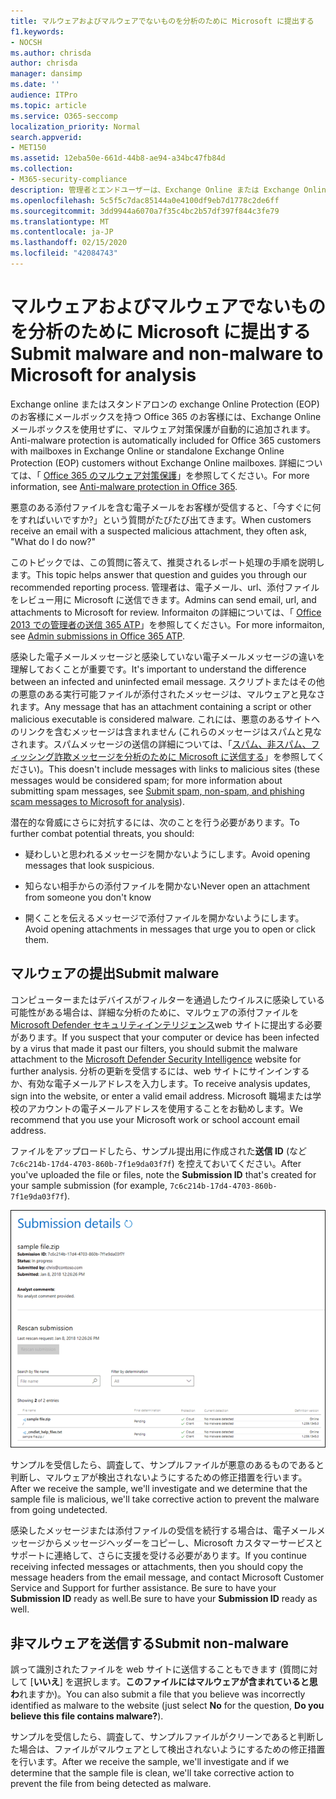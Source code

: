 ```yaml
---
title: マルウェアおよびマルウェアでないものを分析のために Microsoft に提出する
f1.keywords:
- NOCSH
ms.author: chrisda
author: chrisda
manager: dansimp
ms.date: ''
audience: ITPro
ms.topic: article
ms.service: O365-seccomp
localization_priority: Normal
search.appverid:
- MET150
ms.assetid: 12eba50e-661d-44b8-ae94-a34bc47fb84d
ms.collection:
- M365-security-compliance
description: 管理者とエンドユーザーは、Exchange Online または Exchange Online Protection で、検出されていないマルウェアまたはマルウェアの添付ファイルの送信について学ぶことができます。
ms.openlocfilehash: 5c5f5c7dac85144a0e4100df9eb7d1778c2de6ff
ms.sourcegitcommit: 3dd9944a6070a7f35c4bc2b57df397f844c3fe79
ms.translationtype: MT
ms.contentlocale: ja-JP
ms.lasthandoff: 02/15/2020
ms.locfileid: "42084743"
---
```

# <a name="submit-malware-and-non-malware-to-microsoft-for-analysis"></a><span data-ttu-id="f9e43-103">マルウェアおよびマルウェアでないものを分析のために Microsoft に提出する</span><span class="sxs-lookup"><span data-stu-id="f9e43-103">Submit malware and non-malware to Microsoft for analysis</span></span>

<span data-ttu-id="f9e43-104">Exchange online またはスタンドアロンの exchange Online Protection (EOP) のお客様にメールボックスを持つ Office 365 のお客様には、Exchange Online メールボックスを使用せずに、マルウェア対策保護が自動的に追加されます。</span><span class="sxs-lookup"><span data-stu-id="f9e43-104">Anti-malware protection is automatically included for Office 365 customers with mailboxes in Exchange Online or standalone Exchange Online Protection (EOP) customers without Exchange Online mailboxes.</span></span> <span data-ttu-id="f9e43-105">詳細については、「 [Office 365 のマルウェア対策保護](anti-malware-protection.md)」を参照してください。</span><span class="sxs-lookup"><span data-stu-id="f9e43-105">For more information, see [Anti-malware protection in Office 365](anti-malware-protection.md).</span></span>

<span data-ttu-id="f9e43-106">悪意のある添付ファイルを含む電子メールをお客様が受信すると、「今すぐに何をすればいいですか?」という質問がたびたび出てきます。</span><span class="sxs-lookup"><span data-stu-id="f9e43-106">When customers receive an email with a suspected malicious attachment, they often ask, "What do I do now?"</span></span>

<span data-ttu-id="f9e43-107">このトピックでは、この質問に答えて、推奨されるレポート処理の手順を説明します。</span><span class="sxs-lookup"><span data-stu-id="f9e43-107">This topic helps answer that question and guides you through our recommended reporting process.</span></span> <span data-ttu-id="f9e43-108">管理者は、電子メール、url、添付ファイルをレビュー用に Microsoft に送信できます。</span><span class="sxs-lookup"><span data-stu-id="f9e43-108">Admins can send email, url, and attachments to Microsoft for review.</span></span> <span data-ttu-id="f9e43-109">Informaiton の詳細については、「 [Office 2013 での管理者の送信 365 ATP](admin-submission.md)」を参照してください。</span><span class="sxs-lookup"><span data-stu-id="f9e43-109">For more informaiton, see [Admin submissions in Office 365 ATP](admin-submission.md).</span></span>

<span data-ttu-id="f9e43-110">感染した電子メールメッセージと感染していない電子メールメッセージの違いを理解しておくことが重要です。</span><span class="sxs-lookup"><span data-stu-id="f9e43-110">It's important to understand the difference between an infected and uninfected email message.</span></span> <span data-ttu-id="f9e43-111">スクリプトまたはその他の悪意のある実行可能ファイルが添付されたメッセージは、マルウェアと見なされます。</span><span class="sxs-lookup"><span data-stu-id="f9e43-111">Any message that has an attachment containing a script or other malicious executable is considered malware.</span></span> <span data-ttu-id="f9e43-112">これには、悪意のあるサイトへのリンクを含むメッセージは含まれません (これらのメッセージはスパムと見なされます。スパムメッセージの送信の詳細については、「[スパム、非スパム、フィッシング詐欺メッセージを分析のために Microsoft に送信する](submit-spam-non-spam-and-phishing-scam-messages-to-microsoft-for-analysis.md)」を参照してください)。</span><span class="sxs-lookup"><span data-stu-id="f9e43-112">This doesn't include messages with links to malicious sites (these messages would be considered spam; for more information about submitting spam messages, see [Submit spam, non-spam, and phishing scam messages to Microsoft for analysis](submit-spam-non-spam-and-phishing-scam-messages-to-microsoft-for-analysis.md)).</span></span>

<span data-ttu-id="f9e43-113">潜在的な脅威にさらに対抗するには、次のことを行う必要があります。</span><span class="sxs-lookup"><span data-stu-id="f9e43-113">To further combat potential threats, you should:</span></span>

- <span data-ttu-id="f9e43-114">疑わしいと思われるメッセージを開かないようにします。</span><span class="sxs-lookup"><span data-stu-id="f9e43-114">Avoid opening messages that look suspicious.</span></span>

- <span data-ttu-id="f9e43-115">知らない相手からの添付ファイルを開かない</span><span class="sxs-lookup"><span data-stu-id="f9e43-115">Never open an attachment from someone you don't know</span></span>

- <span data-ttu-id="f9e43-116">開くことを伝えるメッセージで添付ファイルを開かないようにします。</span><span class="sxs-lookup"><span data-stu-id="f9e43-116">Avoid opening attachments in messages that urge you to open or click them.</span></span>

## <a name="submit-malware"></a><span data-ttu-id="f9e43-117">マルウェアの提出</span><span class="sxs-lookup"><span data-stu-id="f9e43-117">Submit malware</span></span>

<span data-ttu-id="f9e43-118">コンピューターまたはデバイスがフィルターを通過したウイルスに感染している可能性がある場合は、詳細な分析のために、マルウェアの添付ファイルを[Microsoft Defender セキュリティインテリジェンス](https://www.microsoft.com/wdsi/filesubmission)web サイトに提出する必要があります。</span><span class="sxs-lookup"><span data-stu-id="f9e43-118">If you suspect that your computer or device has been infected by a virus that made it past our filters, you should submit the malware attachment to the [Microsoft Defender Security Intelligence](https://www.microsoft.com/wdsi/filesubmission) website for further analysis.</span></span> <span data-ttu-id="f9e43-119">分析の更新を受信するには、web サイトにサインインするか、有効な電子メールアドレスを入力します。</span><span class="sxs-lookup"><span data-stu-id="f9e43-119">To receive analysis updates, sign into the website, or enter a valid email address.</span></span> <span data-ttu-id="f9e43-120">Microsoft 職場または学校のアカウントの電子メールアドレスを使用することをお勧めします。</span><span class="sxs-lookup"><span data-stu-id="f9e43-120">We recommend that you use your Microsoft work or school account email address.</span></span>

<span data-ttu-id="f9e43-121">ファイルをアップロードしたら、サンプル提出用に作成された**送信 ID** (など`7c6c214b-17d4-4703-860b-7f1e9da03f7f`) を控えておいてください。</span><span class="sxs-lookup"><span data-stu-id="f9e43-121">After you've uploaded the file or files, note the **Submission ID** that's created for your sample submission (for example, `7c6c214b-17d4-4703-860b-7f1e9da03f7f`).</span></span>

![Windows Defender Security Intelligence の Web サイトでの送信の詳細](../../media/EOP-Malware-Protection-Center.png)

<span data-ttu-id="f9e43-123">サンプルを受信したら、調査して、サンプルファイルが悪意のあるものであると判断し、マルウェアが検出されないようにするための修正措置を行います。</span><span class="sxs-lookup"><span data-stu-id="f9e43-123">After we receive the sample, we'll investigate and we determine that the sample file is malicious, we'll take corrective action to prevent the malware from going undetected.</span></span>

<span data-ttu-id="f9e43-124">感染したメッセージまたは添付ファイルの受信を続行する場合は、電子メールメッセージからメッセージヘッダーをコピーし、Microsoft カスタマーサービスとサポートに連絡して、さらに支援を受ける必要があります。</span><span class="sxs-lookup"><span data-stu-id="f9e43-124">If you continue receiving infected messages or attachments, then you should copy the message headers from the email message, and contact Microsoft Customer Service and Support for further assistance.</span></span> <span data-ttu-id="f9e43-125">Be sure to have your **Submission ID** ready as well.</span><span class="sxs-lookup"><span data-stu-id="f9e43-125">Be sure to have your **Submission ID** ready as well.</span></span>

## <a name="submit-non-malware"></a><span data-ttu-id="f9e43-126">非マルウェアを送信する</span><span class="sxs-lookup"><span data-stu-id="f9e43-126">Submit non-malware</span></span>

<span data-ttu-id="f9e43-127">誤って識別されたファイルを web サイトに送信することもできます (質問に対して [**いいえ**] を選択します。**このファイルにはマルウェアが含まれていると思わ**れますか)。</span><span class="sxs-lookup"><span data-stu-id="f9e43-127">You can also submit a file that you believe was incorrectly identified as malware to the website (just select **No** for the question, **Do you believe this file contains malware?**).</span></span>

<span data-ttu-id="f9e43-128">サンプルを受信したら、調査して、サンプルファイルがクリーンであると判断した場合は、ファイルがマルウェアとして検出されないようにするための修正措置を行います。</span><span class="sxs-lookup"><span data-stu-id="f9e43-128">After we receive the sample, we'll investigate and if we determine that the sample file is clean, we'll take corrective action to prevent the file from being detected as malware.</span></span>
